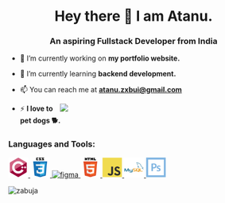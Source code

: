 <h1 align="center">Hey there <span clas='wave'>👋</span> I am Atanu.</h1>
<h3 align="center">An aspiring Fullstack Developer from India</h3>

- 🔭 I’m currently working on **my portfolio website.**

- 🌱 I’m currently learning **backend development.**

- 📫 You can reach me at **atanu.zxbui@gmail.com**
<img align=right src="https://media2.giphy.com/media/3o7abAHdYvZdBNnGZq/giphy.gif?cid=ecf05e47h46542ksbsvis7jaqtpy4lr9aws303sqfmyodav7&rid=giphy.gif&ct=g" width=400>

- ⚡ **I love to pet dogs 🐕.**

<!--<h3 align="left">Connect with me:</h3>
<p align="left">
<a href="https://www.linkedin.com/in/getatanu/" target="blank">
  <img align="center" src="https://img-premium.flaticon.com/png/512/174/174857.png?token=exp=1622360069~hmac=5ea114e7933de766bb098fa1e422e888" alt="Atanu Ghosh" height="30" width="40" /></a>
<a href="https://www.codechef.com/users/zabuja" target="blank">
  <img align="center" src="https://icons-for-free.com/iconfiles/png/512/codechef-1324440139527402917.png" alt="zabuja" height="30" width="40" /></a>
<a href="https://www.hackerrank.com/zabuja" target="blank">
  <img align="center" src="https://d29fhpw069ctt2.cloudfront.net/icon/image/38712/preview.svg" alt="zabuja" height="30" width="40" /></a>
</p>-->

<h3 align="left">Languages and Tools:</h3>
<p align="left"> <a href="https://www.w3schools.com/cpp/" target="_blank"> <img src="https://raw.githubusercontent.com/devicons/devicon/master/icons/cplusplus/cplusplus-original.svg" alt="cplusplus" width="40" height="40"/> </a> <a href="https://www.w3schools.com/css/" target="_blank"> <img src="https://raw.githubusercontent.com/devicons/devicon/master/icons/css3/css3-original-wordmark.svg" alt="css3" width="40" height="40"/> </a> <a href="https://www.figma.com/" target="_blank"> <img src="https://www.vectorlogo.zone/logos/figma/figma-icon.svg" alt="figma" width="40" height="40"/> </a> <a href="https://www.w3.org/html/" target="_blank"> <img src="https://raw.githubusercontent.com/devicons/devicon/master/icons/html5/html5-original-wordmark.svg" alt="html5" width="40" height="40"/> </a> <a href="https://developer.mozilla.org/en-US/docs/Web/JavaScript" target="_blank"> <img src="https://raw.githubusercontent.com/devicons/devicon/master/icons/javascript/javascript-original.svg" alt="javascript" width="40" height="40"/> </a> <a href="https://www.mysql.com/" target="_blank"> <img src="https://raw.githubusercontent.com/devicons/devicon/master/icons/mysql/mysql-original-wordmark.svg" alt="mysql" width="40" height="40"/> </a> <a href="https://www.photoshop.com/en" target="_blank"> <img src="https://raw.githubusercontent.com/devicons/devicon/master/icons/photoshop/photoshop-line.svg" alt="photoshop" width="40" height="40"/> </a> </p>

<p><img align="center" src="https://github-readme-stats.vercel.app/api/top-langs?username=zabuja&show_icons=true&locale=en&layout=compact" alt="zabuja" /></p>

